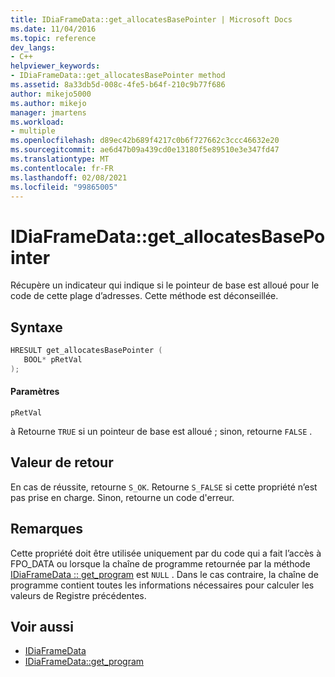```yaml
---
title: IDiaFrameData::get_allocatesBasePointer | Microsoft Docs
ms.date: 11/04/2016
ms.topic: reference
dev_langs:
- C++
helpviewer_keywords:
- IDiaFrameData::get_allocatesBasePointer method
ms.assetid: 8a33db5d-008c-4fe5-b64f-210c9b77f686
author: mikejo5000
ms.author: mikejo
manager: jmartens
ms.workload:
- multiple
ms.openlocfilehash: d89ec42b689f4217c0b6f727662c3ccc46632e20
ms.sourcegitcommit: ae6d47b09a439cd0e13180f5e89510e3e347fd47
ms.translationtype: MT
ms.contentlocale: fr-FR
ms.lasthandoff: 02/08/2021
ms.locfileid: "99865005"
---
```

# <a name="idiaframedataget_allocatesbasepointer"></a>IDiaFrameData::get_allocatesBasePointer
Récupère un indicateur qui indique si le pointeur de base est alloué pour le code de cette plage d’adresses. Cette méthode est déconseillée.

## <a name="syntax"></a>Syntaxe

```C++
HRESULT get_allocatesBasePointer ( 
   BOOL* pRetVal
);
```

#### <a name="parameters"></a>Paramètres
 `pRetVal`

à Retourne `TRUE` si un pointeur de base est alloué ; sinon, retourne `FALSE` .

## <a name="return-value"></a>Valeur de retour
 En cas de réussite, retourne `S_OK`. Retourne `S_FALSE` si cette propriété n’est pas prise en charge. Sinon, retourne un code d'erreur.

## <a name="remarks"></a>Remarques
 Cette propriété doit être utilisée uniquement par du code qui a fait l’accès à FPO_DATA ou lorsque la chaîne de programme retournée par la méthode [IDiaFrameData :: get_program](../../debugger/debug-interface-access/idiaframedata-get-program.md) est `NULL` . Dans le cas contraire, la chaîne de programme contient toutes les informations nécessaires pour calculer les valeurs de Registre précédentes.

## <a name="see-also"></a>Voir aussi
- [IDiaFrameData](../../debugger/debug-interface-access/idiaframedata.md)
- [IDiaFrameData::get_program](../../debugger/debug-interface-access/idiaframedata-get-program.md)